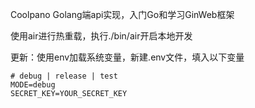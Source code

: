 Coolpano Golang端api实现，入门Go和学习GinWeb框架

使用air进行热重载，执行./bin/air开启本地开发

更新：使用env加载系统变量，新建.env文件，填入以下变量
```
# debug | release | test
MODE=debug
SECRET_KEY=YOUR_SECRET_KEY
```
